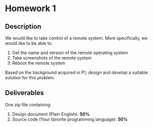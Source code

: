 # Homework 1

## Description
We would like to take control of a remote system. More specifically, we would like to be able to:
1. Get the name and version of the remote operating system
2. Take screenshots of the remote system
3. Reboot the remote system

Based on the background acquired in P1, *design* and *develop* a suitable solution for this problem.

## Deliverables
One zip file containing:
1. Design document (Plain English): **50%**
2. Source code (Your favorite programming language): **50%**